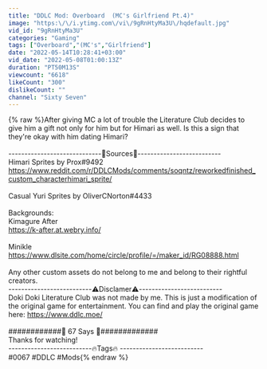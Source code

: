 ```yaml
---
title: "DDLC Mod: Overboard  (MC's Girlfriend Pt.4)"
image: "https:\/\/i.ytimg.com\/vi\/9gRnHtyMa3U\/hqdefault.jpg"
vid_id: "9gRnHtyMa3U"
categories: "Gaming"
tags: ["Overboard","(MC's","Girlfriend"]
date: "2022-05-14T10:28:41+03:00"
vid_date: "2022-05-08T01:00:13Z"
duration: "PT50M13S"
viewcount: "6618"
likeCount: "300"
dislikeCount: ""
channel: "Sixty Seven"
---
```

{% raw %}After giving MC a lot of trouble the Literature Club decides to give him a gift not only for him but for Himari as well. Is this a sign that they're okay with him dating Himari?<br /><br />-----------------------------📁Sources📁--------------------------<br />Himari Sprites by Prox#9492<br /><a rel="nofollow" target="blank" href="https://www.reddit.com/r/DDLCMods/comments/soqntz/reworkedfinished_custom_characterhimari_sprite/">https://www.reddit.com/r/DDLCMods/comments/soqntz/reworkedfinished_custom_characterhimari_sprite/</a><br /><br />Casual Yuri Sprites by OliverCNorton#4433<br /><br />Backgrounds:<br />Kimagure After<br /><a rel="nofollow" target="blank" href="https://k-after.at.webry.info/">https://k-after.at.webry.info/</a><br /><br />Minikle <br /><a rel="nofollow" target="blank" href="https://www.dlsite.com/home/circle/profile/=/maker_id/RG08888.html">https://www.dlsite.com/home/circle/profile/=/maker_id/RG08888.html</a><br /><br />Any other custom assets do not belong to me and belong to their rightful creators.<br />--------------------------⚠️Disclamer⚠️--------------------------<br />Doki Doki Literature Club was not made by me. This is just a modification of the original game for entertainment. You can find and play the original game here: <a rel="nofollow" target="blank" href="https://www.ddlc.moe/">https://www.ddlc.moe/</a><br /><br />############💌 67 Says 💌#############<br />Thanks for watching!<br /> --------------------------🔥Tags🔥 --------------------------<br />#0067 #DDLC  #Mods{% endraw %}
